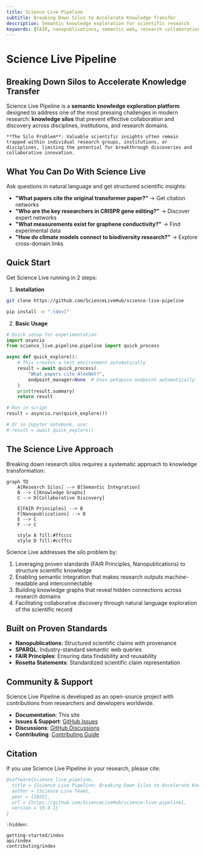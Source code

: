 ```yaml
---
title: Science Live Pipeline
subtitle: Breaking Down Silos to Accelerate Knowledge Transfer
description: Semantic knowledge exploration for scientific research
keywords: [FAIR, nanopublications, semantic web, research collaboration]
---
```


# Science Live Pipeline

## Breaking Down Silos to Accelerate Knowledge Transfer

Science Live Pipeline is a **semantic knowledge exploration platform** designed to address one of the most pressing challenges in modern research: **knowledge silos** that prevent effective collaboration and discovery across disciplines, institutions, and research domains.

```{note}
**The Silo Problem**: Valuable scientific insights often remain trapped within individual research groups, institutions, or disciplines, limiting the potential for breakthrough discoveries and collaborative innovation.
```

## What You Can Do With Science Live

Ask questions in natural language and get structured scientific insights:

- **"What papers cite the original transformer paper?"** → Get citation networks
- **"Who are the key researchers in CRISPR gene editing?"** → Discover expert networks  
- **"What measurements exist for graphene conductivity?"** → Find experimental data
- **"How do climate models connect to biodiversity research?"** → Explore cross-domain links

## Quick Start

Get Science Live running in 2 steps:

1. **Installation**

```bash
git clone https://github.com/ScienceLiveHub/science-live-pipeline

pip install -e ".[dev]"

```

2. **Basic Usage**

```python
# Quick setup for experimentation
import asyncio
from science_live.pipeline.pipeline import quick_process

async def quick_explore():
    # This creates a test environment automatically
    result = await quick_process(
        "What papers cite AlexNet?",
        endpoint_manager=None  # Uses petapico endpoint automatically
    )
    print(result.summary)
    return result

# Run in script
result = asyncio.run(quick_explore())

# Or in Jupyter notebook, use:
# result = await quick_explore()
```

## The Science Live Approach

Breaking down research silos requires a systematic approach to knowledge transformation:

```{mermaid}
graph TD
    A[Research Silos] --> B[Semantic Integration]
    B --> C[Knowledge Graphs]
    C --> D[Collaborative Discovery]

    E[FAIR Principles] --> B
    F[Nanopublications] --> B
    E --> C
    F --> C

    style A fill:#ffcccc
    style D fill:#ccffcc
```

Science Live addresses the silo problem by:

1. Leveraging proven standards (FAIR Principles, Nanopublications) to structure scientific knowledge
2. Enabling semantic integration that makes research outputs machine-readable and interconnectable
3. Building knowledge graphs that reveal hidden connections across research domains
4. Facilitating collaborative discovery through natural language exploration of the scientific record

## Built on Proven Standards

- **Nanopublications**: Structured scientific claims with provenance
- **SPARQL**: Industry-standard semantic web queries
- **FAIR Principles**: Ensuring data findability and reusability
- **Rosetta Statements**: Standardized scientific claim representation

## Community & Support

Science Live Pipeline is developed as an open-source project with contributions from researchers and developers worldwide.

- **Documentation**: This site
- **Issues & Support**: [GitHub Issues](https://github.com/ScienceLiveHub/science-live-pipeline/issues)
- **Discussions**: [GitHub Discussions](https://github.com/ScienceLiveHub/science-live-pipeline/discussions)
- **Contributing**: [Contributing Guide](contributing/index.md)

## Citation

If you use Science Live Pipeline in your research, please cite:

```bibtex
@software{science_live_pipeline,
  title = {Science Live Pipeline: Breaking Down Silos to Accelerate Knowledge Transfer},
  author = {Science Live Team},
  year = {2025},
  url = {https://github.com/ScienceLiveHub/science-live-pipeline},
  version = {0.0.1}
}
```

```{toctree}
:hidden:

getting-started/index
api/index
contributing/index
